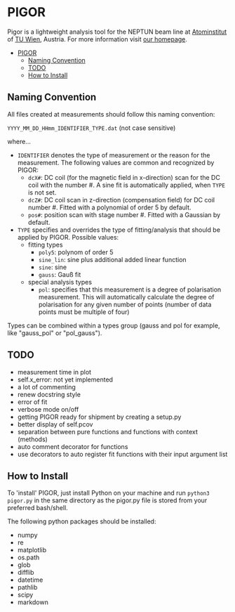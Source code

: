 # PIGOR

Pigor is a lightweight analysis tool for the NEPTUN beam line at [Atominstitut](https://ati.tuwien.ac.at/startseite/) of [TU Wien](https://www.tuwien.ac.at/), Austria. For more information visit [our homepage](http://www.neutroninterferometry.com/).

- [PIGOR](#pigor)
  - [Naming Convention](#naming-convention)
  - [TODO](#todo)
  - [How to Install](#how-to-install)

## Naming Convention

All files created at measurements should follow this naming convention:

`YYYY_MM_DD_HHmm_IDENTIFIER_TYPE.dat` (not case sensitive)

where...

- `IDENTIFIER` denotes the type of measurement or the reason for the measurement. The following values are common and recognized by PIGOR:
    - `dcX#`: DC coil (for the magnetic field in x-direction) scan for the DC coil with the number #. A sine fit is automatically applied, when `TYPE` is not set.
    - `dcZ#`: DC coil scan in z-direction (compensation field) for DC coil number #. Fitted with a polynomial of order 5 by default.
    - `pos#`: position scan with stage number #. Fitted with a Gaussian by default.
- `TYPE` specifies and overrides the type of fitting/analysis that should be applied by PIGOR. Possible values:
    - fitting types
        - `poly5`: polynom of order 5
        - `sine_lin`: sine plus additional added linear function
        - `sine`: sine
        - `gauss`: Gauß fit
    - special analysis types
        - `pol`: specifies that this measurement is a degree of polarisation measurement. This will automatically calculate the degree of polarisation for any given number of points (number of data points must be multiple of four)

Types can be combined within a types group (gauss and pol for example, like "gauss_pol" or "pol_gauss").

## TODO

- measurement time in plot
- self.x_error: not yet implemented
- a lot of commenting
- renew docstring style
- error of fit
- verbose mode on/off
- getting PIGOR ready for shipment by creating a setup.py
- better display of self.pcov
- separation between pure functions and functions with context (methods)
- auto comment decorator for functions
- use decorators to auto register fit functions with their input argument list

## How to Install

To 'install' PIGOR, just install Python on your machine and run `python3 pigor.py` in the same directory as the pigor.py file is stored from your preferred bash/shell.

The following python packages should be installed:

- numpy
- re
- matplotlib
- os.path
- glob
- difflib
- datetime
- pathlib
- scipy
- markdown
